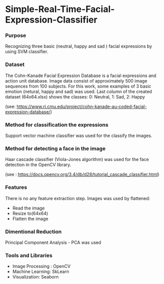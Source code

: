 # Simple-Real-Time-Facial-Expression-Classifier

### Purpose
Recognizing three basic (neutral, happy and sad ) facial expressions by using SVM classifier.
### Dataset
The Cohn-Kanade Facial Expression Database is a facial expressions and action unit database. Image data consist of approximately 500 image sequences from 100 subjects.  For this work, some examples of 3 basic emotion (netural, happy and sad) was used. Last column of the created dataset (64x64.xlsx) shows the classes: 0: Neutral, 1: Sad, 2: Happy 

(see: https://www.ri.cmu.edu/project/cohn-kanade-au-coded-facial-expression-database/)


### Method for classification the expressions
Support vector machine classifier was used for the classify the images. 
### Method for detecting a face in the image
Haar cascade classifier (Viola-Jones algorithm) was used for the face detection in the OpenCV library. 

(see : https://docs.opencv.org/3.4/db/d28/tutorial_cascade_classifier.html)
### Features 
There is no any feature extraction step. Images was used by flattened:
   - Read the image
   - Resize to(64x64)
   - Flatten the image
  
### Dimentional Reduction
Principal Component Analysis - PCA was used

### Tools and Libraries
 - Image Processing : OpenCV
 - Machine Learning: SkLearn
 - Visualization: Seaborn
